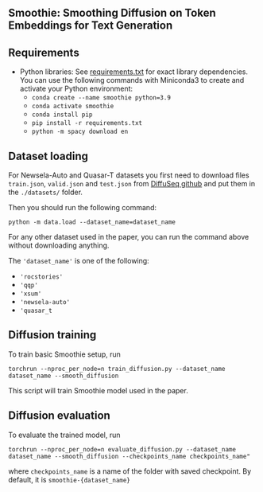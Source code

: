 ## Smoothie: Smoothing Diffusion on Token Embeddings for Text Generation

## Requirements

* Python libraries: See [requirements.txt](./requirements.txt) for exact library dependencies. You can use the following commands with Miniconda3 to create and activate your Python environment:
  - `conda create --name smoothie python=3.9`
  - `conda activate smoothie`
  - `conda install pip`
  - `pip install -r requirements.txt`
  - `python -m spacy download en`

## Dataset loading

For Newsela-Auto and Quasar-T datasets you first need to download files `train.json`, `valid.json` and `test.json` from [DiffuSeq github](https://github.com/Shark-NLP/DiffuSeq/tree/main) and put them in the `./datasets/` folder.

Then you should run the following command:
```
python -m data.load --dataset_name=dataset_name
```

For any other dataset used in the paper, you can run the command above without downloading anything.

The `'dataset_name'` is one of the following:
 - `'rocstories'`
 - `'qqp'`
 - `'xsum'`
 - `'newsela-auto'`
 - `'quasar_t`


## Diffusion training

To train basic Smoothie setup, run

```
torchrun --nproc_per_node=n train_diffusion.py --dataset_name dataset_name --smooth_diffusion
```

This script will train Smoothie model used in the paper.

## Diffusion evaluation

To evaluate the trained model, run

```
torchrun --nproc_per_node=n evaluate_diffusion.py --dataset_name dataset_name --smooth_diffusion --checkpoints_name checkpoints_name"
```

where `checkpoints_name` is a name of the folder with saved checkpoint. By default, it is `smoothie-{dataset_name}`
